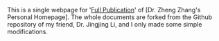 This is a single webpage for '[Full Publication](https://cszhengzhang.github.io/)' of [Dr. Zheng Zhang's Personal Homepage]. The whole documents are forked from the Github repository of my friend, Dr. Jingjing Li, and I only made some simple modifications.
